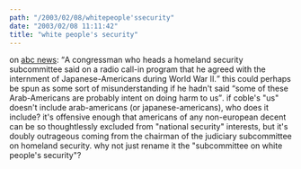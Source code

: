 ```yaml
---
path: "/2003/02/08/whitepeople'ssecurity" 
date: "2003/02/08 11:11:42" 
title: "white people's security" 
---
```

on <a href="http://abcnews.go.com/wire/US/ap20030205_2618.html">abc news</a>: <q>A congressman who heads a homeland security subcommittee said on a radio call-in program that he agreed with the internment of Japanese-Americans during World War II.</q> this could perhaps be spun as some sort of misunderstanding if he hadn't said <q>some of these Arab-Americans are probably intent on doing harm to us</q>. if coble's "us" doesn't include arab-americans (or japanese-americans), who does it include? it's offensive enough that americans of any non-european decent can be so thoughtlessly excluded from "national security" interests, but it's doubly outrageous coming from the chairman of the judiciary subcommittee on homeland security. why not just rename it the "subcommittee on white people's security"?